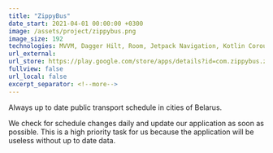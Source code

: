 ```yaml
---
title: "ZippyBus"
date_start: 2021-04-01 00:00:00 +0300
image: /assets/project/zippybus.png
image_size: 192
technologies: MVVM, Dagger Hilt, Room, Jetpack Navigation, Kotlin Coroutines, WorkManager, Retrofit, Moshi
url_external: 
url_store: https://play.google.com/store/apps/details?id=com.zippybus.zippybus
fullview: false
url_local: false
excerpt_separator: <!--more-->
---
```

Always up to date public transport schedule in cities of Belarus.

We check for schedule changes daily and update our application as soon as possible. This is a high priority task for us because the application will be useless without up to date data.